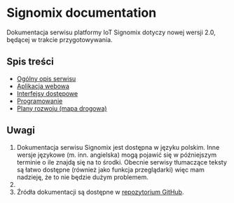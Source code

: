 # Signomix documentation

Dokumentacja serwisu platformy IoT Signomix dotyczy nowej wersji 2.0, będącej w trakcie przygotowywania.

## Spis treści

- [Ogólny opis serwisu](introduction.md)
- [Aplikacja webowa](/app/index.md)
- [Interfejsy dostępowe](/api/index.md)
- [Programowanie](/development/index.md)
- [Plany rozwoju (mapa drogowa)](https://github.com/orgs/signomix/projects/4)

## Uwagi
 1. Dokumentacja serwisu Signomix jest dostępna w języku polskim. Inne wersje językowe (m. inn. angielska) mogą pojawić się w późniejszym terminie o ile znajdą się na to środki. Obecnie serwisy tłumaczące teksty są łatwo dostępne (również jako funkcja przeglądarki) więc mam nadzieję, że to nie będzie dużym problemem.
 2. 
 3. Źródła dokumentacji są dostępne w [repozytorium GitHub](https://github.com/signomix/signomix-documentation).

